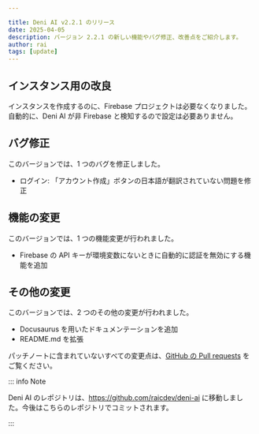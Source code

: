 ```yaml
---

title: Deni AI v2.2.1 のリリース
date: 2025-04-05
description: バージョン 2.2.1 の新しい機能やバグ修正、改善点をご紹介します。
author: rai
tags: [update]
---
```


## インスタンス用の改良

インスタンスを作成するのに、Firebase プロジェクトは必要なくなりました。自動的に、Deni AI が非 Firebase と検知するので設定は必要ありません。

## バグ修正

このバージョンでは、1 つのバグを修正しました。

- ログイン: 「アカウント作成」ボタンの日本語が翻訳されていない問題を修正

## 機能の変更

このバージョンでは、1 つの機能変更が行われました。

- Firebase の API キーが環境変数にないときに自動的に認証を無効にする機能を追加

## その他の変更

このバージョンでは、2 つのその他の変更が行われました。

- Docusaurus を用いたドキュメンテーションを追加
- README.md を拡張

パッチノートに含まれていないすべての変更点は、[GitHub の Pull requests](https://github.com/raicdev/deni-ai/pull/3) をご覧ください。

::: info Note

Deni AI のレポジトリは、https://github.com/raicdev/deni-ai に移動しました。今後はこちらのレポジトリでコミットされます。

:::